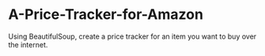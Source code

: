 # A-Price-Tracker-for-Amazon
Using BeautifulSoup, create a price tracker for an item you want to buy over the internet.
